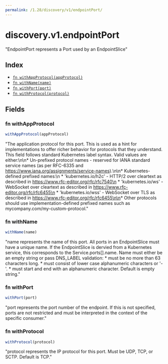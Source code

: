 ```yaml
---
permalink: /1.28/discovery/v1/endpointPort/
---
```


# discovery.v1.endpointPort

"EndpointPort represents a Port used by an EndpointSlice"

## Index

* [`fn withAppProtocol(appProtocol)`](#fn-withappprotocol)
* [`fn withName(name)`](#fn-withname)
* [`fn withPort(port)`](#fn-withport)
* [`fn withProtocol(protocol)`](#fn-withprotocol)

## Fields

### fn withAppProtocol

```ts
withAppProtocol(appProtocol)
```

"The application protocol for this port. This is used as a hint for implementations to offer richer behavior for protocols that they understand. This field follows standard Kubernetes label syntax. Valid values are either:\n\n* Un-prefixed protocol names - reserved for IANA standard service names (as per RFC-6335 and https://www.iana.org/assignments/service-names).\n\n* Kubernetes-defined prefixed names:\n  * 'kubernetes.io/h2c' - HTTP/2 over cleartext as described in https://www.rfc-editor.org/rfc/rfc7540\n  * 'kubernetes.io/ws'  - WebSocket over cleartext as described in https://www.rfc-editor.org/rfc/rfc6455\n  * 'kubernetes.io/wss' - WebSocket over TLS as described in https://www.rfc-editor.org/rfc/rfc6455\n\n* Other protocols should use implementation-defined prefixed names such as mycompany.com/my-custom-protocol."

### fn withName

```ts
withName(name)
```

"name represents the name of this port. All ports in an EndpointSlice must have a unique name. If the EndpointSlice is dervied from a Kubernetes service, this corresponds to the Service.ports[].name. Name must either be an empty string or pass DNS_LABEL validation: * must be no more than 63 characters long. * must consist of lower case alphanumeric characters or '-'. * must start and end with an alphanumeric character. Default is empty string."

### fn withPort

```ts
withPort(port)
```

"port represents the port number of the endpoint. If this is not specified, ports are not restricted and must be interpreted in the context of the specific consumer."

### fn withProtocol

```ts
withProtocol(protocol)
```

"protocol represents the IP protocol for this port. Must be UDP, TCP, or SCTP. Default is TCP."